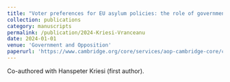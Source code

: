 ```yaml
---
title: "Voter preferences for EU asylum policies: the role of government cues"
collection: publications
category: manuscripts
permalink: /publication/2024-Kriesi-Vranceanu
date: 2024-01-01
venue: 'Government and Opposition'
paperurl: 'https://www.cambridge.org/core/services/aop-cambridge-core/content/view/25E90767C1B9758A9714A6F3B223C5D0/S0017257X23000416a.pdf/voter-preferences-for-eu-asylum-policies-the-role-of-government-cues.pdf'
---
```


Co-authored with Hanspeter Kriesi (first author).
